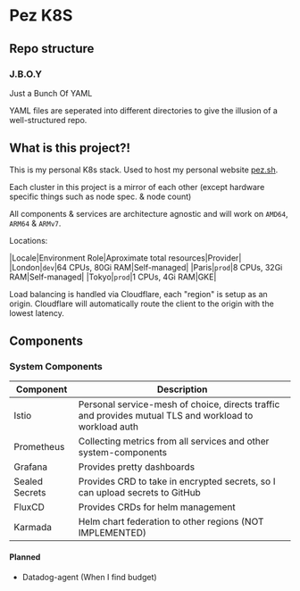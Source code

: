 # Pez K8S

## Repo structure

### J.B.O.Y

Just a Bunch Of YAML

YAML files are seperated into different directories to give the illusion of a well-structured repo.

## What is this project?!

This is my personal K8s stack. Used to host my personal website [pez.sh](https://pez.sh).

Each cluster in this project is a mirror of each other (except hardware specific things such as node spec. & node count)

All components & services are architecture agnostic and will work on `AMD64`, `ARM64` & `ARMv7`.

Locations:

|Locale|Environment Role|Aproximate total resources|Provider|
|London|`dev`|64 CPUs, 80Gi RAM|Self-managed|
|Paris|`prod`|8 CPUs, 32Gi RAM|Self-managed|
|Tokyo|`prod`|1 CPUs, 4Gi RAM|GKE|

Load balancing is handled via Cloudflare, each "region" is setup as an origin. Cloudflare will automatically route the client to the origin with the lowest latency.

## Components

### System Components

|Component|Description|
|---|---|
|Istio|Personal service-mesh of choice, directs traffic and provides mutual TLS and workload to workload auth|
|Prometheus|Collecting metrics from all services and other system-components|
|Grafana|Provides pretty dashboards|
|Sealed Secrets|Provides CRD to take in encrypted secrets, so I can upload secrets to GitHub|
|FluxCD|Provides CRDs for helm management|
|Karmada|Helm chart federation to other regions (NOT IMPLEMENTED)|

#### Planned

* Datadog-agent (When I find budget)


